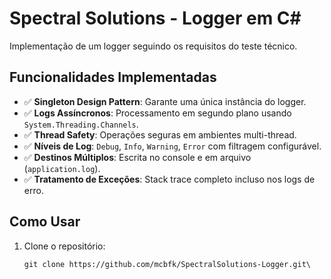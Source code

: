 ﻿# Spectral Solutions - Logger em C#

Implementação de um logger seguindo os requisitos do teste técnico.

## Funcionalidades Implementadas
- ✅ **Singleton Design Pattern**: Garante uma única instância do logger.
- ✅ **Logs Assíncronos**: Processamento em segundo plano usando `System.Threading.Channels`.
- ✅ **Thread Safety**: Operações seguras em ambientes multi-thread.
- ✅ **Níveis de Log**: `Debug`, `Info`, `Warning`, `Error` com filtragem configurável.
- ✅ **Destinos Múltiplos**: Escrita no console e em arquivo (`application.log`).
- ✅ **Tratamento de Exceções**: Stack trace completo incluso nos logs de erro.

## Como Usar
1. Clone o repositório:
   ```
   git clone https://github.com/mcbfk/SpectralSolutions-Logger.git\
